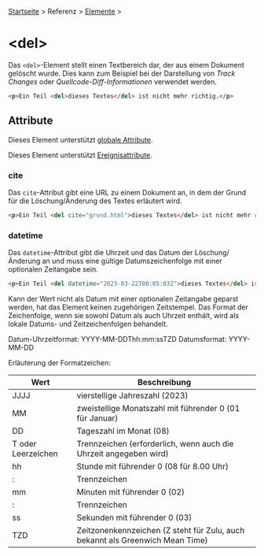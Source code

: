 [Startseite](../../../../) > Referenz > [Elemente](../Elemente_Alphabetisch.md) >

# \<del>

Das `<del>`-Element stellt einen Textbereich dar, der aus einem Dokument gelöscht wurde. Dies kann zum Beispiel bei der Darstellung von _Track Changes_ oder _Quellcode-Diff-Informationen_ verwendet werden.

```html
<p>Ein Teil <del>dieses Textes</del> ist nicht mehr richtig.</p>
```

## Attribute

Dieses Element unterstützt [globale Attribute](../Globale_Attribute.md).

Dieses Element unterstützt [Ereignisattribute](../Ereignisattribute.md).

### cite

Das `cite`-Attribut gibt eine URL zu einem Dokument an, in dem der Grund für die Löschung/Änderung des Textes erläutert wird.

```html
<p>Ein Teil <del cite="grund.html">dieses Textes</del> ist nicht mehr richtig.</p>
```

### datetime

Das `datetime`-Attribut gibt die Uhrzeit und das Datum der Löschung/Änderung an und muss eine gültige Datumszeichenfolge mit einer optionalen Zeitangabe sein.

```html
<p>Ein Teil <del datetime="2023-03-22T08:05:03Z">dieses Textes</del> ist nicht mehr richtig.</p>
```

Kann der Wert nicht als Datum mit einer optionalen Zeitangabe geparst werden, hat das Element keinen zugehörigen Zeitstempel. Das Format der Zeichenfolge, wenn sie sowohl Datum als auch Uhrzeit enthält, wird als lokale Datums- und Zeitzeichenfolgen behandelt.

Datum-Uhrzeitformat: YYYY-MM-DDThh:mm:ssTZD
Datumsformat: YYYY-MM-DD

Erläuterung der Formatzeichen:

| Wert | Beschreibung |
| ---- | ------------ |
| JJJJ | vierstellige Jahreszahl (2023) |
| MM | zweistellige Monatszahl mit führender 0 (01 für Januar) |
| DD | Tageszahl im Monat (08)
| T oder Leerzeichen | Trennzeichen (erforderlich, wenn auch die Uhrzeit angegeben wird) |
| hh | Stunde mit führender 0 (08 für 8.00 Uhr)
| : | Trennzeichen |
| mm | Minuten mit führender 0 (02) |
| : | Trennzeichen |
| ss | Sekunden mit führender 0 (03) |
| TZD | Zeitzonenkennzeichen (Z steht für Zulu, auch bekannt als Greenwich Mean Time)
